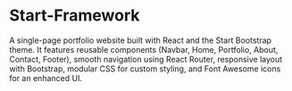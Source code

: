 # Start-Framework
A single-page portfolio website built with React and the Start Bootstrap theme. It features reusable components (Navbar, Home, Portfolio, About, Contact, Footer), smooth navigation using React Router, responsive layout with Bootstrap, modular CSS for custom styling, and Font Awesome icons for an enhanced UI.
